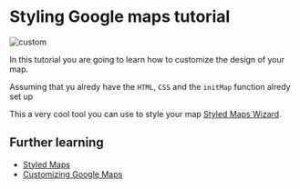 # Styling Google maps tutorial

![custom](https://cloud.githubusercontent.com/assets/2573931/15898296/a38cb052-2d8f-11e6-8b81-e9ef21b82c9e.png)

In this tutorial you are going to learn how to customize the design of your map. 

Assuming that yu alredy have the ```HTML```, ```CSS``` and the ```initMap``` function alredy set up

This a very cool tool you can use to style your map [Styled Maps Wizard](http://googlemaps.github.io/js-samples/styledmaps/wizard/index.html).



## Further learning
+ [Styled Maps](https://developers.google.com/maps/documentation/javascript/styling#stylers)
+ [Customizing Google Maps](https://developers.google.com/maps/documentation/javascript/tutorials/customizing#overview)